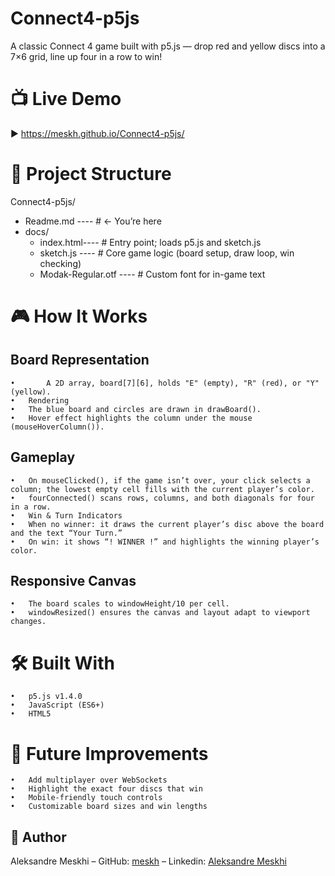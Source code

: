 # Connect4-p5js

A classic Connect 4 game built with p5.js — drop red and yellow discs into a 7×6 grid, line up four in a row to win!



# 📺 Live Demo

▶️ https://meskh.github.io/Connect4-p5js/


# 📂 Project Structure

Connect4-p5js/
  - Readme.md          ----       # ← You’re here  
  - docs/ 
    - index.html----              # Entry point; loads p5.js and sketch.js  
    - sketch.js ----              # Core game logic (board setup, draw loop, win checking) 
    - Modak-Regular.otf  ----     # Custom font for in-game text



# 🎮 How It Works
## Board Representation 
	•       A 2D array, board[7][6], holds "E" (empty), "R" (red), or "Y" (yellow).  
	•	Rendering  
	•	The blue board and circles are drawn in drawBoard().  
	•	Hover effect highlights the column under the mouse (mouseHoverColumn()).  
## Gameplay  
	•	On mouseClicked(), if the game isn’t over, your click selects a column; the lowest empty cell fills with the current player’s color.  
	•	fourConnected() scans rows, columns, and both diagonals for four in a row.  
	•	Win & Turn Indicators  
	•	When no winner: it draws the current player’s disc above the board and the text “Your Turn.”  
	•	On win: it shows “! WINNER !” and highlights the winning player’s color.  
## Responsive Canvas  
	•	The board scales to windowHeight/10 per cell.  
	•	windowResized() ensures the canvas and layout adapt to viewport changes.  



# 🛠️ Built With
	•	p5.js v1.4.0
	•	JavaScript (ES6+)
	•	HTML5



# 💭 Future Improvements
	•	Add multiplayer over WebSockets
	•	Highlight the exact four discs that win
	•	Mobile-friendly touch controls
	•	Customizable board sizes and win lengths


## 👤 Author

Aleksandre Meskhi
– GitHub: [meskh](https://github.com/Meskh)
– Linkedin: [Aleksandre Meskhi](https://www.linkedin.com/in/aleksandre-meskhi/)
